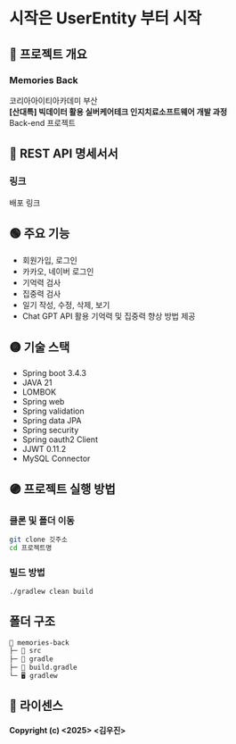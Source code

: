 # 시작은 UserEntity 부터 시작

## 🔴 프로젝트 개요

### Memories Back

코리아아이티아카데미 부산  
**[산대특] 빅데이터 활용 실버케어테크 인지치료소프트웨어 개발 과정**  
Back-end 프로젝트

## 🔵 REST API 명세서서

### 링크

배포 링크

## 🟢 주요 기능

- 회원가입, 로그인
- 카카오, 네이버 로그인
- 기억력 검사
- 집중력 검사
- 일기 작성, 수정, 삭제, 보기
- Chat GPT API 활용 기억력 및 집중력 향상 방법 제공

## 🟡 기술 스택

- Spring boot 3.4.3
- JAVA 21
- LOMBOK
- Spring web
- Spring validation
- Spring data JPA
- Spring security
- Spring oauth2 Client
- JJWT 0.11.2
- MySQL Connector

## 🟣 프로젝트 실행 방법

### 클론 및 폴더 이동

```bash
git clone 깃주소
cd 프로젝트명
```

### 빌드 방법

```bash
./gradlew clean build
```

## 폴더 구조

```md
📂 memories-back
├─ 📂 src
├─ 📂 gradle
├─ 📃 build.gradle
└─ 🖥️ gradlew
```

## 📑 라이센스

#### Copyright (c) <2025> <김우진>
